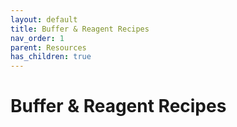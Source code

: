 ```yaml
---
layout: default
title: Buffer & Reagent Recipes
nav_order: 1
parent: Resources
has_children: true
---
```

# Buffer & Reagent Recipes
